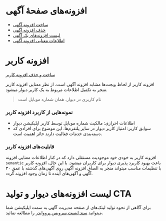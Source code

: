 # افزونه‌های صفحهٔ آگهی

- [ساخت افزونه آگهی](./create.md)
- [حذف افزونه آگهی](./delete.md)
- [لیست افزونه‌های یک آگهی](./list.md)
- [اطلاعات معنایی افزونه آگهی](./semantic.md)
# افزونه کاربر

 [ ساخت و حذف افزونه کاربر ](./user-addons.md)

افزونه کاربر از لحاظ ویجت‌ها مشابه افزونه آگهی است. از نظر معنایی افزونه کاربر منجر به تکمیل اطلاعات مربوط به یک کاربر دیوار میشود.

> نام کاربری در دیوار، همان شماره موبایل است

### نمونه‌هایی از کاربرد افزونه کاربر

- اطلاعات احرازی: مالکیت شماره موبایل توسط کاربر اپلیکیشن دیوار
- سوابق کاربر: امتیاز کاربر دیوار در سایر پلتفرم‌ها. این موضوع برای افرادی که دسته‌بندی خدمات فعالیت دارند حائز اهمیت است.

### قابلیت‌های افزونه کاربر

افزونه کاربر به خودی خود موجودیت مستقلی دارد که در کنار اطلاعات معنایی افزونه `semantic` باعث بهبود کاربرد پذیری دیوار برای کاربران میشود.
با این حال، افزونه کاربر با تنظیمات مناسب میتواند منجر به الصاق افزونه آگهی روی آگهی‌های گذشته با عمق ۳۰ آگهی و آگهی‌های آینده تا زمان وجود افزونه گردد.



# لیست افزونه‌های دیوار و تولید CTA

برای آگاهی از نحوه تولید لینک‌های از صفحه مدیریت آگهی به سمت اپلیکیشن شما میتوانید
[سند لیست سرویس پرووایدر](./list_service_providers.md)
 را مطالعه نمائید.
